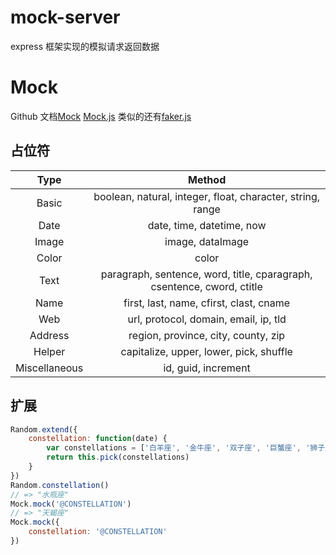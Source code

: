 # mock-server
express 框架实现的模拟请求返回数据

# Mock
Github 文档[Mock](https://github.com/nuysoft/Mock/wiki)
[Mock.js](http://mockjs.com/)
类似的还有[faker.js](https://github.com/Marak/faker.js)

## 占位符

| Type | Method |
|:----:|:----:|
| Basic | boolean, natural, integer, float, character, string, range |
| Date | date, time, datetime, now |
| Image | image, dataImage |
| Color | color |
| Text | paragraph, sentence, word, title, cparagraph, csentence, cword, ctitle |
| Name | first, last, name, cfirst, clast, cname |
| Web | url, protocol, domain, email, ip, tld |
| Address | region, province, city, county, zip |
| Helper | capitalize, upper, lower, pick, shuffle |
| Miscellaneous | id, guid, increment |


## 扩展
```js
Random.extend({
    constellation: function(date) {
        var constellations = ['白羊座', '金牛座', '双子座', '巨蟹座', '狮子座', '处女座', '天秤座', '天蝎座', '射手座', '摩羯座', '水瓶座', '双鱼座']
        return this.pick(constellations)
    }
})
Random.constellation()
// => "水瓶座"
Mock.mock('@CONSTELLATION')
// => "天蝎座"
Mock.mock({
    constellation: '@CONSTELLATION'
})
```